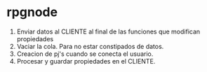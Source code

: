 rpgnode
=======

<ol>
  <li>Enviar datos al CLIENTE al final de las funciones que modifican propiedades</li>
  <li>Vaciar la cola. Para no estar constipados de datos.</li>
  <li>Creacion de pj's cuando se conecta el usuario.</li>
  <li>Procesar y guardar propiedades en el CLIENTE.</li>
</ol>

